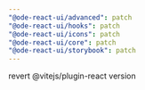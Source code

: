 ```yaml
---
"@ode-react-ui/advanced": patch
"@ode-react-ui/hooks": patch
"@ode-react-ui/icons": patch
"@ode-react-ui/core": patch
"@ode-react-ui/storybook": patch
---
```


revert @vitejs/plugin-react version
